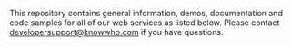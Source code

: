 This repository contains general information, demos, documentation and code samples for all of our web services as listed below. Please contact developersupport@knowwho.com if you have questions.
